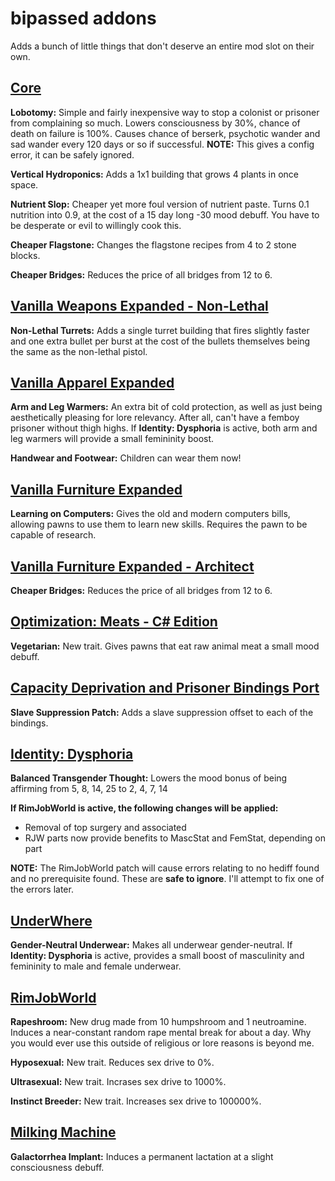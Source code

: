 # bipassed addons

Adds a bunch of little things that don't deserve an entire mod slot on their own.
## [Core](https://store.steampowered.com/app/294100/RimWorld/)
**Lobotomy:** Simple and fairly inexpensive way to stop a colonist or prisoner from complaining so much. Lowers consciousness by 30%, chance of death on failure is 100%. Causes chance of berserk, psychotic wander and sad wander every 120 days or so if successful. **NOTE:** This gives a config error, it can be safely ignored.

**Vertical Hydroponics:** Adds a 1x1 building that grows 4 plants in once space.

**Nutrient Slop:** Cheaper yet more foul version of nutrient paste. Turns 0.1 nutrition into 0.9, at the cost of a 15 day long -30 mood debuff. You have to be desperate or evil to willingly cook this.

**Cheaper Flagstone:** Changes the flagstone recipes from 4 to 2 stone blocks.

**Cheaper Bridges:** Reduces the price of all bridges from 12 to 6.

## [Vanilla Weapons Expanded - Non-Lethal](https://steamcommunity.com/sharedfiles/filedetails/?id=2454918354)
**Non-Lethal Turrets:** Adds a single turret building that fires slightly faster and one extra bullet per burst at the cost of the bullets themselves being the same as the non-lethal pistol.

## [Vanilla Apparel Expanded](https://steamcommunity.com/sharedfiles/filedetails/?id=1814987817)
**Arm and Leg Warmers:** An extra bit of cold protection, as well as just being aesthetically pleasing for lore relevancy. After all, can't have a femboy prisoner without thigh highs. If **Identity: Dysphoria** is active, both arm and leg warmers will provide a small femininity boost.

**Handwear and Footwear:** Children can wear them now!

## [Vanilla Furniture Expanded](https://steamcommunity.com/sharedfiles/filedetails/?id=1718190143)
**Learning on Computers:** Gives the old and modern computers bills, allowing pawns to use them to learn new skills. Requires the pawn to be capable of research.

## [Vanilla Furniture Expanded - Architect](https://steamcommunity.com/sharedfiles/filedetails/?id=2608762624)
**Cheaper Bridges:** Reduces the price of all bridges from 12 to 6.

## [Optimization: Meats - C# Edition](https://steamcommunity.com/sharedfiles/filedetails/?id=2542931556)
**Vegetarian:** New trait. Gives pawns that eat raw animal meat a small mood debuff.

## [Capacity Deprivation and Prisoner Bindings Port](https://steamcommunity.com/sharedfiles/filedetails/?id=2884504605)
**Slave Suppression Patch:** Adds a slave suppression offset to each of the bindings.

## [Identity: Dysphoria](https://steamcommunity.com/sharedfiles/filedetails/?id=2749597658)
**Balanced Transgender Thought:** Lowers the mood bonus of being affirming from 5, 8, 14, 25 to 2, 4, 7, 14

**If RimJobWorld is active, the following changes will be applied:**
- Removal of top surgery and associated
- RJW parts now provide benefits to MascStat and FemStat, depending on part

**NOTE:** The RimJobWorld patch will cause errors relating to no hediff found and no prerequisite found. These are **safe to ignore**. I'll attempt to fix one of the errors later.

## [UnderWhere](https://steamcommunity.com/sharedfiles/filedetails/?id=1870010563) 
**Gender-Neutral Underwear:** Makes all underwear gender-neutral. If **Identity: Dysphoria** is active, provides a small boost of masculinity and femininity to male and female underwear.

## [RimJobWorld](https://www.loverslab.com/files/file/7257-rimjobworld/)
**Rapeshroom:** New drug made from 10 humpshroom and 1 neutroamine. Induces a near-constant random rape mental break for about a day. Why you would ever use this outside of religious or lore reasons is beyond me.

**Hyposexual:** New trait. Reduces sex drive to 0%.

**Ultrasexual:** New trait. Incrases sex drive to 1000%.

**Instinct Breeder:** New trait. Increases sex drive to 100000%.

## [Milking Machine](https://github.com/bipassed/rjw-milking-machine)
**Galactorrhea Implant:** Induces a permanent lactation at a slight consciousness debuff.